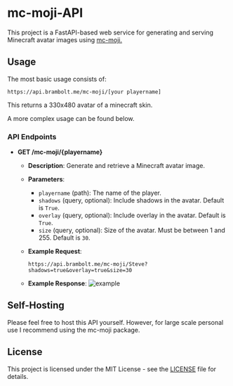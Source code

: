 
# mc-moji-API

This project is a FastAPI-based web service for generating and serving Minecraft avatar images using [mc-moji.](https://github.com/Bram-Bolt/mc-moji)
 ##  Usage
The most basic usage consists of:
```vbnet
https://api.brambolt.me/mc-moji/[your playername]
```
This returns a 330x480 avatar of a minecraft skin.

A more complex usage can be found below.
### API Endpoints

- **GET /mc-moji/{playername}**
    - **Description**: Generate and retrieve a Minecraft avatar image.
    - **Parameters**:
        - `playername` (path): The name of the player.
        - `shadows` (query, optional): Include shadows in the avatar. Default is `True`.
        - `overlay` (query, optional): Include overlay in the avatar. Default is `True`.
        - `size` (query, optional): Size of the avatar. Must be between 1 and 255. Default is `30`.

    - **Example Request**:
		 ```vbnet
		https://api.brambolt.me/mc-moji/Steve?shadows=true&overlay=true&size=30
		```
	
	 - **Example Response**:
	![example](https://i.imgur.com/YIR6egw.png)
## Self-Hosting
Please feel free to host this API yourself. However, for large scale personal use I recommend using the mc-moji package.

  

## License
This project is licensed under the MIT License - see the [LICENSE](LICENSE) file for details.
